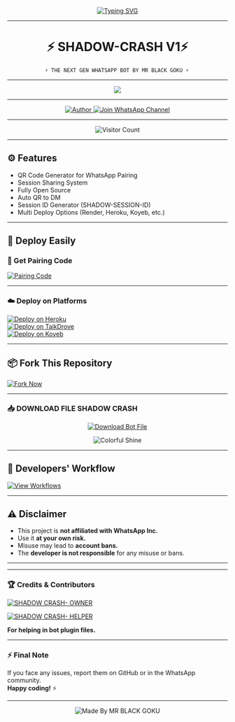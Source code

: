 <p align="center">
  <a href="https://git.io/typing-svg">
    <img src="https://readme-typing-svg.demolab.com?font=Black+Ops+One&size=100&pause=1000&color=FF0000&center=true&width=1000&height=200&lines=SHADOW-CRASH" alt="Typing SVG" />
  </a>
</p>

---

<h1 align="center">⚡ SHADOW-CRASH V1⚡</h1>

                ⚡ THE NEXT GEN WHATSAPP BOT BY MR BLACK GOKU ⚡

---

<p align="center">
  <img src="https://files.catbox.moe/26cu17.jpg="700"/>
</p>

---

<p align="center">
  <a href="https://github.com/Shadow32-dev/SHADOW-CRASH-">
    <img title="Author" src="https://img.shields.io/badge/Author-MR%20BLACK-ff004d?style=for-the-badge&logo=github&logoColor=white" />
  </a>
  <a href="https://whatsapp.com/channel/0029Vb6T8td5K3zQZbsKEU1R">
    <img title="Join WhatsApp Channel" src="https://img.shields.io/badge/Join-WhatsApp%20Channel-25D366?style=for-the-badge&logo=whatsapp&logoColor=white" />
  </a>
</p>

---

<p align="center">
  <img src="https://profile-counter.glitch.me/SHADO-CRASH/count.svg" alt="Visitor Count" />
</p>

---

## ⚙️ Features
- QR Code Generator for WhatsApp Pairing
- Session Sharing System
- Fully Open Source
- Auto QR to DM
- Session ID Generator (SHADOW-SESSION-ID)
- Multi Deploy Options (Render, Heroku, Koyeb, etc.)

---

## 🚀 Deploy Easily

### 🔗 Get Pairing Code
[![Pairing Code](https://img.shields.io/badge/Get%20Pairing%20Code-B700FB?style=for-the-badge&logo=codefactor&logoColor=white)](https://SHADOW-SESSION-ID-session-by-shadowcrash.onrender.com)

---

### ☁️ Deploy on Platforms

[![Deploy on Heroku](https://img.shields.io/badge/Deploy-Heroku-FF004D?style=for-the-badge&logo=heroku&logoColor=white)](https://dashboard.heroku.com/new?template=https://github.com/Shadow32-dev/SHADOW-CRASH-/tree/main)  
[![Deploy on TaikDrove](https://img.shields.io/badge/Deploy-TaikDrove-6971FF?style=for-the-badge&logo=google-cloud&logoColor=white)](https://host.talkdrove.com/share-bot/82)  
[![Deploy on Koyeb](https://img.shields.io/badge/Deploy-Koyeb-FF009D?style=for-the-badge&logo=koyeb&logoColor=white)](https://app.koyeb.com/services/deploy?type=git&repository=shadow32-dev/SHADOW&ports=3000)

---

## 📦 Fork This Repository

[![Fork Now](https://img.shields.io/badge/Fork-SHADOW--MD-26A69A?style=for-the-badge&logo=github&logoColor=white)](https://github.com/Shadow32-dev/SHADOW-CRASH-//fork)

---
### 📥 DOWNLOAD FILE SHADOW CRASH

<p align="center">
  <a href="https://github.com/Shadow32-dev/SHADOW-CRASH-/archive/refs/heads/main.zip">
    <img src="https://img.shields.io/badge/Download%20Bot-file-FF009D?style=for-the-badge&logo=github&logoColor=white" alt="Download Bot File" />
  </a>
</p>

<p align="center">
  <img src="https://i.imgur.com/LyHic3i.gif" alt="Colorful Shine" />
</p>

---
## 🧠 Developers' Workflow

[![View Workflows](https://img.shields.io/badge/View-Workflow%20Codes-FF0076?style=for-the-badge&logo=githubactions&logoColor=white)](https://whatsapp.com/channel/0029Vb6T8td5K3zQZbsKEU1R)

---

## ⚠️ Disclaimer

- This project is **not affiliated with WhatsApp Inc.**
- Use it **at your own risk.**
- Misuse may lead to **account bans.**
- The **developer is not responsible** for any misuse or bans.

---

---

### 🏆 Credits & Contributors

> <a href="https://github.com/Shadow32-dev/SHADOW-CRASH-">
  <img alt="SHADOW CRASH- OWNER" src="https://img.shields.io/badge/OWNER-⚡ SHADOW%20CRASH⚡-FF0000?style=for-the-badge&logo=github" />
</a>

> <a href="https://github.com/Shadow32-dev/SHADOW-CRASH-">
  <img alt="SHADOW CRASH- HELPER" src="https://img.shields.io/badge/HELPER-⚡ SHADOW%20CRASH⚡-00FFC6?style=for-the-badge&logo=github" />
</a>  
<p><b>For helping in bot plugin files.</b></p>

---

### ⚡ Final Note

If you face any issues, report them on GitHub or in the WhatsApp community.  
**Happy coding!** ⚡

---

<p align="center"><img alt="Made By MR BLACK GOKU" src="https://img.shields.io/badge/Made%20by-MR%20BLACK-black?style=for-the-badge&logo=github" /></p>
